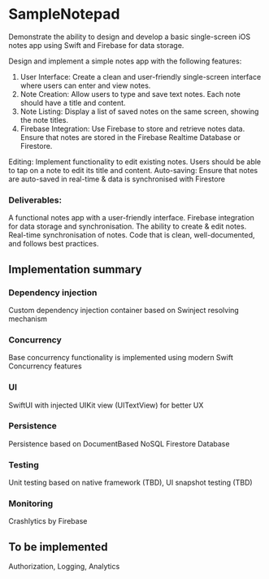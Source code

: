 # SampleNotepad

Demonstrate the ability to design and develop a basic single-screen iOS notes app using Swift and Firebase for data storage.

Design and implement a simple notes app with the following features:
1. User Interface: Create a clean and user-friendly single-screen interface where users can enter and view notes.
2. Note Creation: Allow users to type and save text notes. Each note should have a title and content.
3. Note Listing: Display a list of saved notes on the same screen, showing the note titles.
4. Firebase Integration: Use Firebase to store and retrieve notes data. Ensure that notes are stored in the Firebase Realtime Database or Firestore.

Editing: Implement functionality to edit existing notes. Users should be able to tap on a note to edit its title and content.
Auto-saving: Ensure that notes are auto-saved in real-time & data is synchronised with Firestore

### Deliverables:
A functional notes app with a user-friendly interface.
Firebase integration for data storage and synchronisation.
The ability to create & edit notes.
Real-time synchronisation of notes.
Code that is clean, well-documented, and follows best practices.
## Implementation summary
### Dependency injection
Custom dependency injection container based on Swinject resolving mechanism
### Concurrency
Base concurrency functionality is implemented using modern Swift Concurrency features
### UI
SwiftUI with injected UIKit view (UITextView) for better UX
### Persistence
Persistence based on DocumentBased NoSQL Firestore Database
### Testing
Unit testing based on native framework (TBD), UI snapshot testing (TBD)
### Monitoring
Crashlytics by Firebase
## To be implemented
Authorization, Logging, Analytics
